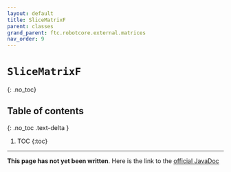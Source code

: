 ```yaml
---
layout: default
title: SliceMatrixF
parent: classes
grand_parent: ftc.robotcore.external.matrices
nav_order: 9
---
```

# `SliceMatrixF`
{: .no_toc}

## Table of contents
{: .no_toc .text-delta }

1. TOC
{:toc}
---
**This page has not yet been written**. Here is the link to the [official JavaDoc](https://ftctechnh.github.io/ftc_app/doc/javadoc/org/firstinspires/ftc/robotcore/external/matrices/SliceMatrixF.html)
        